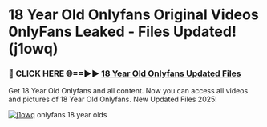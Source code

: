 # 18 Year Old Onlyfans Original Videos 0nlyFans Leaked - Files Updated! (j1owq)

<h3>🔴 CLICK HERE 🌐==►► <a href="https://best4dudes.click/HH4t6V" rel="nofollow">18 Year Old Onlyfans Updated Files</a></h3>

Get 18 Year Old Onlyfans and all content. Now you can access all videos and pictures of 18 Year Old Onlyfans. New Updated Files 2025!

[![j1owq](https://github.com/user-attachments/assets/8c521d6e-e6e3-4a75-9320-d58ab9d79d5b)](https://best4dudes.click/HH4t6V)
onlyfans 18 year olds